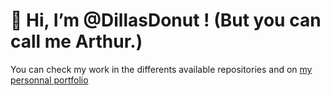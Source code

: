 # 👋 Hi, I’m @DillasDonut ! (But you can call me Arthur.)

You can check my work in the differents available repositories and on [my personnal portfolio](https://www.arthurleberre.com/) 


